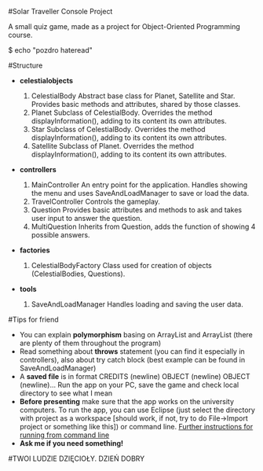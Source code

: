 #Solar Traveller Console Project

A small quiz game, made as a project for Object-Oriented Programming course.

$ echo "pozdro hateread"


#Structure


+ **celestialobjects**
	1. CelestialBody
		Abstract base class for Planet, Satellite and Star. Provides basic methods and 
		attributes, shared by 	those classes.
	2. Planet
		Subclass of CelestialBody. Overrides the method displayInformation(), adding to its
		content its own attributes.
	3. Star
		Subclass of CelestialBody. Overrides the method displayInformation(), adding to its
		content its own attributes.
	4. Satellite
		Subclass of Planet. Overrides the method displayInformation(), adding to its
		content its own attributes.
	
+ **controllers**
	1. MainController
		An entry point for the application. Handles showing the menu and uses SaveAndLoadManager to save or load the data.
	2. TravelController
		Controls the gameplay.
	3. Question
		Provides basic attributes and methods to ask and takes user input to answer the question.
	4. MultiQuestion
		Inherits from Question, adds the function of showing 4 possible answers.

+ **factories**
	1. CelestialBodyFactory
		Class used for creation of objects (CelestialBodies, Questions).
	
+ **tools**
	1. SaveAndLoadManager
		Handles loading and saving the user data.

#Tips for friend


+ You can explain **polymorphism** basing on ArrayList<CelestialBody> and ArrayList<Question> (there are plenty of them throughout the program)
+ Read something about **throws** statement (you can find it especially in controllers), also about try catch block (best example can be found in SaveAndLoadManager)
+ A **saved file** is in format CREDITS (newline) OBJECT (newline) OBJECT (newline)... Run the app on your PC, save the game and check local directory to see what I mean
+ **Before presenting** make sure that the app works on the university computers. To run the app, you can use Eclipse (just select the directory with project as a workspace [should work, if not, try to do File->Import project or something like this]) or command line. [Further instructions for running from command line](https://ymichael.com/2014/09/24/build-and-run-eclipse-java-projects-on-the-command-line.html)
+ **Ask me if you need something!**

#TWOI LUDZIE DZIĘCIOŁY. DZIEŃ DOBRY


